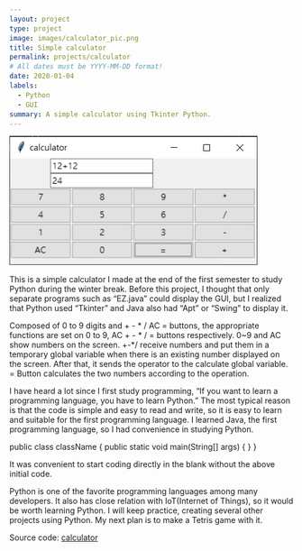 ```yaml
---
layout: project
type: project
image: images/calculator_pic.png
title: Simple calculator
permalink: projects/calculator
# All dates must be YYYY-MM-DD format!
date: 2020-01-04
labels:
  - Python
  - GUI
summary: A simple calculator using Tkinter Python.
---
```


<div class="ui small rounded images">
  <img class="ui image" src="../images/calculator.png">
</div>

This is a simple calculator I made at the end of the first semester to study Python during the winter break. Before this project, I thought that only separate programs such as “EZ.java” could display the GUI, but I realized that Python used “Tkinter” and Java also had “Apt” or “Swing” to display it.

Composed of 0 to 9 digits and + - * / AC = buttons, the appropriate functions are set on 0 to 9, AC  + - * /  = buttons respectively. 0~9 and AC show numbers on the screen. +-*/ receive numbers and put them in a temporary global variable when there is an existing number displayed on the screen. After that, it sends the operator to the calculate global variable. = Button calculates the two numbers according to the operation.

I have heard a lot since I first study programming, “If you want to learn a programming language, you have to learn Python.” The most typical reason is that the code is simple and easy to read and write, so it is easy to learn and suitable for the first programming language. I learned Java, the first programming language, so I had convenience in studying Python.

public class className {
 public static void main(String[] args) {
 } 
}

It was convenient to start coding directly in the blank without the above initial code. 

Python is one of the favorite programming languages among many developers. It also has close relation with IoT(Internet of Things), so it would be worth learning Python. I will keep practice, creating several other projects using Python. My next plan is to make a Tetris game with it.


Source code: <a href="https://github.com/yongu2000/calculator"><i class="large github icon"></i>calculator</a>

